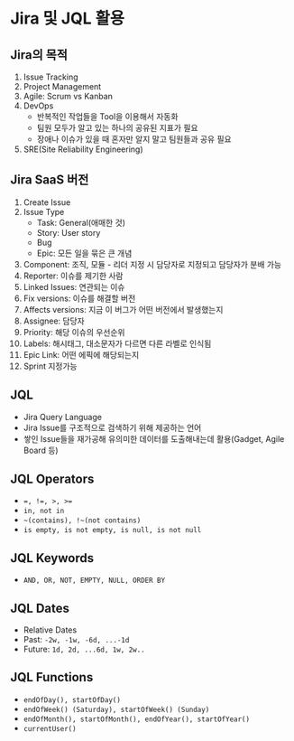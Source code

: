 # Jira 및 JQL 활용
## Jira의 목적
1. Issue Tracking
2. Project Management
3. Agile: Scrum vs Kanban
4. DevOps
   - 반복적인 작업들을 Tool을 이용해서 자동화
   - 팀원 모두가 알고 있는 하나의 공유된 지표가 필요
   - 장애나 이슈가 있을 때 혼자만 알지 말고 팀원들과 공유 필요 
5. SRE(Site Reliability Engineering)

## Jira SaaS 버전
1. Create Issue
2. Issue Type
   - Task: General(애매한 것)
   - Story: User story
   - Bug
   - Epic: 모든 일을 묶은 큰 개념
3. Component: 조직, 모듈 - 리더 지정 시 담당자로 지정되고 담당자가 분배 가능
4. Reporter: 이슈를 제기한 사람
5. Linked Issues: 연관되는 이슈
6. Fix versions: 이슈를 해결할 버전
7. Affects versions: 지금 이 버그가 어떤 버전에서 발생했는지
8. Assignee: 담당자
9. Priority: 해당 이슈의 우선순위
10. Labels: 해시태그, 대소문자가 다르면 다른 라벨로 인식됨
11. Epic Link: 어떤 에픽에 해당되는지
12. Sprint 지정가능

## JQL
- Jira Query Language
- Jira Issue를 구조적으로 검색하기 위해 제공하는 언어
- 쌓인 Issue들을 재가공해 유의미한 데이터를 도출해내는데 활용(Gadget, Agile Board 등)

## JQL Operators
- `=, !=, >, >=`
- `in, not in`
- `~(contains), !~(not contains)`
- `is empty, is not empty, is null, is not null`

## JQL Keywords
- `AND, OR, NOT, EMPTY, NULL, ORDER BY`

## JQL Dates
- Relative Dates
- Past: `-2w, -1w, -6d, ...-1d`
- Future: `1d, 2d, ...6d, 1w, 2w..`

## JQL Functions
- `endOfDay(), startOfDay()`
- `endOfWeek() (Saturday), startOfWeek() (Sunday)`
- `endOfMonth(), startOfMonth(), endOfYear(), startOfYear()`
- `currentUser()`